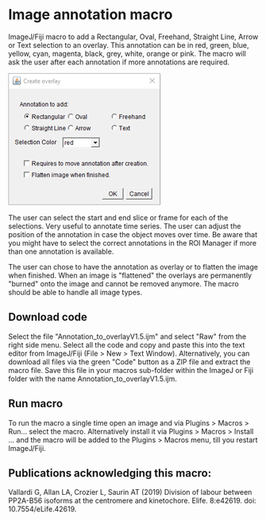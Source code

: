 # Image annotation macro

ImageJ/Fiji macro to add a Rectangular, Oval, Freehand, Straight Line, Arrow or Text selection to an overlay. This annotation can be in red, green, blue, yellow, cyan, magenta, black, grey, white, orange or pink. The macro will ask the user after each annotation if more annotations are required. 

![Menu](Menu.png)

The user can select the start and end slice or frame for each of the selections. Very useful to annotate time series. The user can adjust the position of the annotation in case the object moves over time. Be aware that you might have to select the correct annotations in the ROI Manager if more than one annotation is available.

The user can chose to have the annotation as overlay or to flatten the image when finished. When an image is "flattened" the overlays are permanently "burned" onto the image and cannot be removed anymore. The macro should be able to handle all image types. 

## Download code

Select the file "Annotation_to_overlayV1.5.ijm" and select "Raw" from the right side menu. Select all the code and copy and paste this into the text editor from ImageJ/Fiji (File > New > Text Window). Alternatively, you can download all files via the green "Code" button as a ZIP file and extract the macro file. Save this file in your macros sub-folder within the ImageJ or Fiji folder with the name Annotation_to_overlayV1.5.ijm.

## Run macro

To run the macro a single time open an image and via Plugins > Macros > Run... select the macro. Alternatively install it via Plugins > Macros > Install ... and the macro will be added to the Plugins > Macros menu, till you restart ImageJ/Fiji.

## Publications acknowledging this macro:

Vallardi G, Allan LA, Crozier L, Saurin AT (2019) Division of labour between PP2A-B56 isoforms at the centromere and kinetochore. Elife. 8:e42619. doi: 10.7554/eLife.42619.